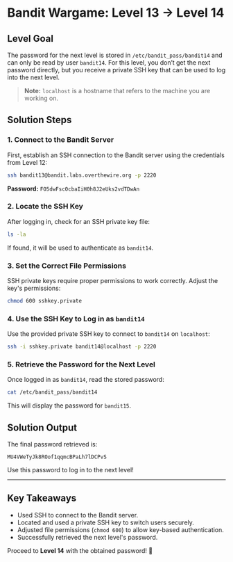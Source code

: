 # Bandit Wargame: Level 13 → Level 14

## Level Goal
The password for the next level is stored in `/etc/bandit_pass/bandit14` and can only be read by user `bandit14`. For this level, you don’t get the next password directly, but you receive a private SSH key that can be used to log into the next level.

> **Note:** `localhost` is a hostname that refers to the machine you are working on.

## Solution Steps

### 1. Connect to the Bandit Server
First, establish an SSH connection to the Bandit server using the credentials from Level 12:
```bash
ssh bandit13@bandit.labs.overthewire.org -p 2220
```
**Password:** `FO5dwFsc0cbaIiH0h8J2eUks2vdTDwAn`

### 2. Locate the SSH Key
After logging in, check for an SSH private key file:
```bash
ls -la
```
If found, it will be used to authenticate as `bandit14`.

### 3. Set the Correct File Permissions
SSH private keys require proper permissions to work correctly. Adjust the key's permissions:
```bash
chmod 600 sshkey.private
```

### 4. Use the SSH Key to Log in as `bandit14`
Use the provided private SSH key to connect to `bandit14` on `localhost`:
```bash
ssh -i sshkey.private bandit14@localhost -p 2220
```

### 5. Retrieve the Password for the Next Level
Once logged in as `bandit14`, read the stored password:
```bash
cat /etc/bandit_pass/bandit14
```
This will display the password for `bandit15`.

## Solution Output
The final password retrieved is:
```
MU4VWeTyJk8ROof1qqmcBPaLh7lDCPvS
```
Use this password to log in to the next level!

---

## Key Takeaways
- Used SSH to connect to the Bandit server.
- Located and used a private SSH key to switch users securely.
- Adjusted file permissions (`chmod 600`) to allow key-based authentication.
- Successfully retrieved the next level's password.

Proceed to **Level 14** with the obtained password! 🚀

